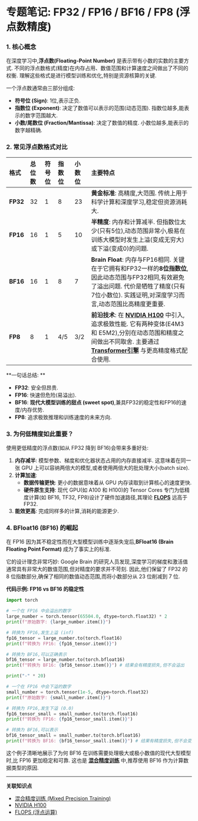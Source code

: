 # 专题笔记: FP32 / FP16 / BF16 / FP8 (浮点数精度)

### 1. 核心概念

在深度学习中,**浮点数(Floating-Point Number)** 是表示带有小数的实数的主要方式. 不同的浮点数格式(精度)在内存占用、数值范围和计算速度之间做出了不同的权衡. 理解这些格式是进行模型训练和优化,特别是资源核算的关键. 

一个浮点数通常由三部分组成: 
*   **符号位 (Sign)**: 1位,表示正负. 
*   **指数位 (Exponent)**: 决定了数值可以表示的范围(动态范围). 指数位越多,能表示的数字范围越大. 
*   **小数/尾数位 (Fraction/Mantissa)**: 决定了数值的精度. 小数位越多,能表示的数字越精确. 

### 2. 常见浮点数格式对比

| 格式 | 总位数 | 符号位 | 指数位 | 小数位 | 主要特点 |
| :--- | :--- | :--- | :--- | :--- | :--- |
| **FP32** | 32 | 1 | 8 | 23 | **黄金标准**: 高精度,大范围. 传统上用于科学计算和深度学习,稳定但资源消耗大.  |
| **FP16** | 16 | 1 | 5 | 10 | **半精度**: 内存和计算减半. 但指数位太少(只有5位),动态范围非常小,极易在训练大模型时发生上溢(变成无穷大)或下溢(变成0)的问题.  |
| **BF16** | 16 | 1 | 8 | 7 | **Brain Float**: 内存与FP16相同. 关键在于它拥有和FP32一样的**8位指数位**,因此动态范围与FP32相同,有效避免了溢出问题. 代价是牺牲了精度(只有7位小数位). 实践证明,对深度学习而言,动态范围比高精度更重要.  |
| **FP8** | 8 | 1 | 4/5 | 3/2 | **前沿技术**: 在 **[NVIDIA H100](./Lecture2-NVIDIA-H100.md)** 中引入,追求极致性能. 它有两种变体(E4M3 和 E5M2),分别在动态范围和精度之间做出不同取舍. 主要通过 **[Transformer引擎](./Lecture2-NVIDIA-H100.md)** 与更高精度格式配合使用.  |

**一句话总结: **
*   **FP32**: 安全但昂贵. 
*   **FP16**: 快速但危险(易溢出). 
*   **BF16**: **现代大模型训练的甜点 (sweet spot)**,兼具FP32的稳定性和FP16的速度/内存优势. 
*   **FP8**: 追求极致推理和训练速度的未来方向. 

### 3. 为何低精度如此重要？

使用更低精度的浮点数(如从 FP32 降到 BF16)会带来多重好处: 

1.  **内存减半**: 模型参数、梯度和优化器状态占用的内存直接减半. 这意味着在同一张 GPU 上可以容纳两倍大的模型,或者使用两倍大的批处理大小(batch size). 
2.  **计算加速**: 
    *   **数据传输更快**: 更小的数据意味着从 GPU 内存读取到计算核心的速度更快. 
    *   **硬件原生支持**: 现代 GPU(如 A100 和 H100)的 Tensor Cores 专门为低精度计算(如 BF16, TF32, FP8)设计了硬件加速路径,其理论 **[FLOPS](./Lecture2-FLOPS.md)** 远高于 FP32. 
3.  **能效更高**: 完成同样多的计算,消耗的能源更少. 

### 4. BFloat16 (BF16) 的崛起

在 FP16 因为其不稳定性而在大型模型训练中逐渐失宠后,**BFloat16 (Brain Floating Point Format)** 成为了事实上的标准. 

它的设计理念非常巧妙: Google Brain 的研究人员发现,深度学习的梯度和激活值通常具有非常大的数值范围,但对精度的要求并不苛刻. 因此,他们保留了 FP32 的 8 位指数部分,确保了相同的数值动态范围,而将小数部分从 23 位削减到 7 位. 

**代码示例: FP16 vs BF16 的稳定性**
```python
import torch

# 一个在 FP16 中会溢出的数字
large_number = torch.tensor(65504.0, dtype=torch.float32) * 2
print(f"原始数字: {large_number.item()}")

# 转换为 FP16,发生上溢 (inf)
fp16_tensor = large_number.to(torch.float16)
print(f"转换为 FP16: {fp16_tensor.item()}")

# 转换为 BF16,可以正确表示
bf16_tensor = large_number.to(torch.bfloat16)
print(f"转换为 BF16: {bf16_tensor.item()}") # 结果会有精度损失,但不会溢出

print("-" * 20)

# 一个在 FP16 中会下溢的数字
small_number = torch.tensor(1e-5, dtype=torch.float32)
print(f"原始数字: {small_number.item()}")

# 转换为 FP16,发生下溢 (0.0)
fp16_tensor_small = small_number.to(torch.float16)
print(f"转换为 FP16: {fp16_tensor_small.item()}")

# 转换为 BF16,可以表示
bf16_tensor_small = small_number.to(torch.bfloat16)
print(f"转换为 BF16: {bf16_tensor_small.item()}") # 结果有精度损失,但不会变成0
```

这个例子清晰地展示了为何 BF16 在训练需要处理极大或极小数值的现代大型模型时,比 FP16 更加稳定和可靠. 这也是 **[混合精度训练](./Lecture2-Mixed-Precision-Training.md)** 中,推荐使用 BF16 作为计算数据类型的原因. 

---
**关联知识点**
*   [混合精度训练 (Mixed Precision Training)](./Lecture2-Mixed-Precision-Training.md)
*   [NVIDIA H100](./Lecture2-NVIDIA-H100.md)
*   [FLOPS (浮点运算)](./Lecture2-FLOPS.md)